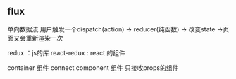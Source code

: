 ## flux
单向数据流 
用户触发一个dispatch(action) -> reducer(纯函数) -> 改变state ->页面又会重新渲染一次


redux ：js的库
react-redux : react 的组件

container 组件 connect
component 组件 只接收props的组件



